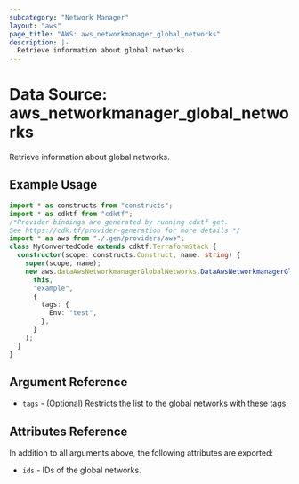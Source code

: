 ```yaml
---
subcategory: "Network Manager"
layout: "aws"
page_title: "AWS: aws_networkmanager_global_networks"
description: |-
  Retrieve information about global networks.
---
```


# Data Source: aws_networkmanager_global_networks

Retrieve information about global networks.

## Example Usage

```typescript
import * as constructs from "constructs";
import * as cdktf from "cdktf";
/*Provider bindings are generated by running cdktf get.
See https://cdk.tf/provider-generation for more details.*/
import * as aws from "./.gen/providers/aws";
class MyConvertedCode extends cdktf.TerraformStack {
  constructor(scope: constructs.Construct, name: string) {
    super(scope, name);
    new aws.dataAwsNetworkmanagerGlobalNetworks.DataAwsNetworkmanagerGlobalNetworks(
      this,
      "example",
      {
        tags: {
          Env: "test",
        },
      }
    );
  }
}

```

## Argument Reference

* `tags` - (Optional) Restricts the list to the global networks with these tags.

## Attributes Reference

In addition to all arguments above, the following attributes are exported:

* `ids` - IDs of the global networks.

<!-- cache-key: cdktf-0.17.0-pre.15 input-65c17e7f85ea07fd51b67c45d25fb3ce2585024b87b8cff36bb87abee81d7b75 -->